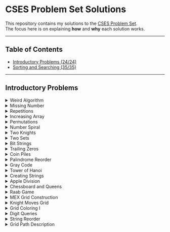 # CSES Problem Set Solutions

This repository contains my solutions to the [CSES Problem Set](https://cses.fi/problemset/).  
The focus here is on explaining **how** and **why** each solution works.  

---

## Table of Contents
- [Introductory Problems (24/24)](#introductory-problems)
- [Sorting and Searching (35/35)](#sorting-and-searching)

---

## Introductory Problems

<details>
<summary>Weird Algorithm</summary>



---

### Idea
Start from a number `n` and repeatedly apply the following steps until `n = 1`:
- If `n` is even, divide it by 2.  
- If `n` is odd, multiply it by 3 and add 1.  

### Time Complexity
- O(log n) each operation reduces the number or changes it predictably.

---

</details>

<details>
<summary>Missing Number</summary>

---

### Problem Idea
- The sum of numbers from 1 to n is `total = n*(n+1)/2`.  
- Read the `n-1` numbers from input and calculate their sum.  
- Subtract this sum from the total to find the missing number.

### Time Complexity
- O(n). Space: O(1).

---

</details>

<details>
<summary>Repetitions</summary>

---

### Idea
- Iterate through the string while tracking the current run length of identical characters.  
- Update the maximum run length whenever it increases.  
- Reset counter back to 1 when encountering a different character.

### Time Complexity
- O(n). Space: O(1).

---

</details>

<details>
<summary>Increasing Array</summary>

---

### Idea
- Iterate through the array, keeping track of the previous element.  
- If the current element is smaller than the previous, increase it and add the difference to the total operations count.

### Time Complexity
- O(n). Space: O(1).

---

</details>

<details>
<summary>Permutations</summary>

---

### Idea
- For `n = 2` or `n = 3`, no valid permutation exists because consecutive numbers differ by 1.  
- For `n >= 4`, a valid permutation can be constructed by printing all even numbers first, followed by all odd numbers.  

### Time Complexity
- O(n). Space: O(1).

---

</details>

<details>
<summary>Number Spiral</summary>

---

### Idea
- Compare row `r` and column `c` to find the largest value in the spiral for that cell:  
  - If `c >= r`:
    - If `c` is odd: largest value at bottom of column → `c^2 - r + 1`  
    - If `c` is even: largest value at top of column → `(c-1)^2 + r`
  - If `r > c`:
    - If `r` is even: largest value at rightmost of row → `r^2 - c + 1`  
    - If `r` is odd: largest value at leftmost of row → `(r-1)^2 + c`  

### Time Complexity
- O(1)

---

</details>

<details>
<summary>Two Knights</summary>

---

### Idea
- Total ways to place 2 knights on a KxK board: `total = (k^2 * (k^2 - 1)) / 2` (binomial coefficient).  
- Knights attack each other only in `2x3` or `3x2` rectangles. Number of such rectangles: `2*(k-1)*(k-2)`.  
- Each rectangle contains exactly 2 attacking pairs. Total to subtract: `4*(k-1)*(k-2)`.  

### Formula
- `(k^2 * (k^2 - 1))/2 - 4*(k-1)*(k-2)`

### Time Complexity
- O(1)

---

</details>

<details>
<summary>Two Sets</summary>

---

### Idea
- Divide the set `{1, 2, ..., n}` into two sets with equal sum.  

### Total Sum Check
- Total sum `S = n*(n+1)/2`.  
- If `S` is odd → impossible → output `"NO"`.  
- If `S` is even → target sum per set = `S/2`.  

### Algo Steps
1. Initialize `left = 1` and `right = n`.  
2. If `n` is odd, place `right` in the first set and decrement `right`.  
3. Symmetrically pair remaining numbers:
   - `printPairs(left+1, right-1)` → first set  
   - `printPairs(left, right)` → second set  

### Key Insight
- Symmetric pairing `(i,n), (i+1,n-1), ...` ensures equal sums in both sets.

### Time Complexity
- O(n)

---

</details>




<details> 

<summary>Bit Strings</summary>

---


### Idea
- Count the number of binary strings of length `n`.  
- Each position can be either `0` or `1`, so total strings = `2^n`.  
- Since the answer can be very large, compute it modulo `10^9 + 7`.

### Algo Steps
1. Use binary exponentiation to compute `2^n % MOD` efficiently.  
   - Initialize `result = 1` and `base = 2`.  
   - While `n > 0`:
     - If the least significant bit of `n` is 1, multiply `result` by `base` modulo `MOD`.  
     - Square the `base` modulo `MOD`.  
     - Right shift `n` by 1 bit (`n >>= 1`).  

### Tricks
- Binary exponentiation reduces time complexity from O(n) to O(log n) by squaring the base and using bit manipulation.  

### Time Complexity
- O(log n) each bit of `n` is processed once.  

### Space Complexity
- O(1) only a few variables (`result`, `base`) are used.



---


</details>


<details>
<summary>Trailing Zeros</summary>

---

### Idea
- Count the number of trailing zeros in `n!` (n factorial).  
- Trailing zeros are created by factors of 10 in the factorial.  
- Since `10 = 2 * 5` and there are always more 2s than 5s in `n!`, the number of trailing zeros equals the number of times 5 divides `n!`.

### Algo Steps
1. Initialize a counter `count = 0` and a variable `factorial = 5`.  
2. While `factorial <= n`:
   - Add `n / factorial` (integer division) to `cnt`.  
   - Multiply `factorial` by 5 for the next power of 5.  
3. Output `count`.

### Tricks
- Only powers of 5 matter because 2s are abundant.  
- This requires a **very specific piece of knowledge**: understanding how factorials factor into primes.  
- There’s no need to compute `n!` explicitly, which would overflow quickly.  

### Time Complexity
- O(log_5 n) each power of 5 up to `n` is processed once.  

### Space Complexity
- O(1) only a few variables (`count`, `factorial`) are used.

### Dislike This Problem!!!!!
- Honestly, this problem is a bit *annoying* because it hinges entirely on knowing the 2*5 factorization trick.  
- Without that knowledge there’s no intuitive way to solve it efficiently, making it feel more like a “trivia fact” than a fun challenge.

---

</details>




<details>
<summary>Coin Piles</summary>

---

### Idea
- You are given two piles of coins with `a` and `b` coins.  
- On each move, you can remove either:
  - 2 coins from one pile and 1 coin from the other.  
- Determine if it is possible to empty both piles using these moves.

### Algo Steps
1. Ensure `a <= b` (swap if necessary).  
2. If `b > 2 * a`, it is **impossible** to empty both piles output `"NO"`.  
   - Reason: You cannot remove enough coins from the smaller pile to balance the larger.  
3. Compute the difference `diff = b - a`.  
4. Subtract `diff` moves of `(2 from larger, 1 from smaller)` to balance the piles:  
   - `b -= 2 * diff`  
   - `a -= diff`  
5. Now both piles are equal or nearly equal.  
6. Check divisibility conditions:  
   - If `a % 3 == 0` and `b % 3 == 0` → `"YES"`  
   - Or if `a % 3 == 1` and `b % 3 == 2` → `"YES"`  
   - Otherwise → `"NO"`

### Tricks
- Each move reduces the total number of coins by 3.  
- After removing difference-based moves, the remaining coins must be divisible according to the move rules.  
- This problem boils down to arithmetic reasoning, not simulation.

### Time Complexity
- O(1) per test case only a few arithmetic operations.  
- O(t) overall for `t` test cases.

### Space Complexity
- O(1) only a few variables are used.


---

</details>



<details>

<summary>Palindrome Reorder</summary>

---

### Idea
- Given a string, check if its letters can be rearranged to form a palindrome.  
- A string can form a palindrome if **at most one character has an odd count**.  
- Construct the palindrome by placing letters symmetrically around the center.

### Algo Steps
1. Count the frequency of each character in the string.  
2. Count how many characters have an odd frequency.  
   - If more than one, **output `"NO SOLUTION"`** and stop.  
3. Initialize a new string `answer` of the same length as the input.  
4. Use two pointers, `left` and `right`, to place characters symmetrically:  
   - For characters with even counts, place half at the `left` end and half at the `right` end.  
   - Decrement the character count accordingly.  
5. If there is a character with an odd count, place it in the middle (`answer[left]`).  

### Tricks
- Constructing a new string avoids issues from modifying the original string in place.  
- Symmetric placement ensures the resulting string is a valid palindrome.  

### Time Complexity
- O(n + 26) = O(n) counting characters and placing them takes linear time.  

### Space Complexity
- O(n) for the `answer` string and O(1) for the frequency array.

---

</details>


<details>

<summary>Gray Code</summary>

---

### Idea
- Generate the Gray code sequence of length `n`.  
- Gray code is a binary sequence where two successive numbers differ in exactly one bit.  
- Total number of codes = `2^n`.

### Algo Steps
1. Loop through all numbers `i` from `0` to `2^n - 1`.  
2. Convert each number into its Gray code using the formula:  
   - `gray = i ^ (i >> 1)` shifts the number right by one bit.  
   - XOR ensures that only one bit changes between consecutive numbers.  
3. Use a `bitset` to convert the number to a fixed-length binary string.  
4. Print only the last `n` bits to ensure consistent width.

### Tricks
- The formula `i ^ (i >> 1)` guarantees a Gray code sequence.  
- Using `bitset` simplifies binary formatting and avoids manual padding.  

### Time Complexity
- O(2^n) we must generate and print each of the `2^n` codes.  

### Space Complexity
- O(1) apart from the output string, only a few variables are used.  

---

</details>


<details>

<summary>Tower of Hanoi</summary>

---

### Idea
- The Tower of Hanoi puzzle has three rods and `n` disks of different sizes stacked on one rod in decreasing order (largest at the bottom).  
- The goal is to move all disks from the source rod to the target rod, following these rules:  
  1. Only one disk can be moved at a time.  
  2. Each move takes the top disk from one rod and places it on another.  
  3. No disk may be placed on top of a smaller disk.  


### Algo Steps
1. Define a recursive function `solve(from, to, aux, count)` that moves `count` disks:
   - If `count == 0`, return (base case).  
   - Move `count-1` disks from `from → aux` using `to` as helper.  
   - Move the largest disk from `from → to`.  
   - Move `count-1` disks from `aux → to` using `from` as helper.  
2. Read input `n` (the number of disks).  
3. Print the total number of moves: `2^n - 1`.  
4. Call `solve(1, 3, 2, n)` to move all disks from rod 1 → rod 3.  


### Tricks
- The recursion naturally models the puzzle’s divide-and-conquer structure.  
- The sequence of moves generated by recursion is guaranteed to solve the puzzle in the minimum number of steps.  


### Time Complexity
- O(2^n) each move is printed, and there are `2^n - 1` moves in total.  

### Space Complexity
- O(n) recursion depth is proportional to the number of disks.  

---

</details>



<details>
<summary>Creating Strings</summary>

---

### Idea
- Given a string `s` of length `n`, generate all distinct permutations of its characters.  
- Output the number of unique permutations followed by each permutation in lexicographic order.  

### Algo Steps
1. Define the DFS function:
   - `current_string`: stores the prefix being built.  
   - `remaining_letters`: stores the unused characters.  
   - If `remaining_letters` is empty, insert the constructed string into a set.  
2. For each position, choose one character, append it to `current_string`, and recurse on the reduced `remaining_letters`.  
3. Use a `set<string>` to automatically handle duplicates (important when the input string contains repeated characters).  
4. After DFS finishes, print the set size and each stored permutation in order.  

### Tricks
- DFS explores all possible orderings of characters.  
- Using a set ensures uniqueness and gives automatic lexicographic ordering.  

### Time Complexity
- **O(n · n!)** in the worst case (since there are `n!` permutations and each string construction takes O(n)).  
- With repeated characters, the number of unique permutations is lower.  
- This solution only works because n is no greater than 8 :)

### Space Complexity
- **O(n!)** to store all unique permutations in the set.  
- **O(n)** recursion depth for DFS. 


---
</details>


<details>
<summary>Apple Division</summary>

---

### Idea
- You are given `n` apples with integer weights.  
- Split them into two groups such that the **absolute difference of their total weights** is minimized.  

### Algo Steps
1. Use recursive DFS to try all possible partitions:  
   - At each step, decide whether to place the current apple into the **left group** or the **right group**.  
   - When all apples are assigned, compute the difference `abs(left - right)` and update the minimum.  
2. Start the DFS with the first apple placed in the left group to avoid symmetric duplicates.  
3. After recursion finishes, print the minimal difference.  

### Tricks
- The problem is equivalent to finding a partition of the array into two subsets with the closest possible sums.  
- DFS (brute force) is efficient enough because `n ≤ 20`, meaning at most `2^20 ≈ 1e6` recursive states.  

### Time Complexity
- **O(2^n)** since each apple can go to one of two groups.  
- This is feasible for `n ≤ 20`.  

### Space Complexity
- **O(n)** recursion depth (one function call per apple).  

---
</details>



<details>
<summary>Chessboard and Queens</summary>

---

### Idea
- You have an `8x8` chessboard with some squares blocked (`*`).  
- Place **8 queens** on the board such that no two queens attack each other and no queen is placed on a blocked square.  

### Algo Steps
1. Use **recursive DFS** column by column:  
   - For the current column, try placing a queen in each row.  
   - Skip rows that are blocked or attacked by previously placed queens.  
2. Maintain arrays to quickly check conflicts:  
   - `check_row[row]` whether a row already has a queen.  
   - `check_column[col]` whether a column already has a queen.  
   - `check_diag_left[row+col]` whether the top-left to bottom-right diagonal has a queen.  
   - `check_diag_right[N-1+row-col]` whether the top-right to bottom-left diagonal has a queen.  
3. When placing a queen:  
   - Mark the row, column, and diagonals as occupied.  
   - Recurse to the next column with `queen_count + 1`.  
   - Backtrack by unmarking after recursion.  
4. If `queen_count == 8` (all queens placed), increment the solution count.  
5. At the end, print the total number of valid arrangements.  

### Tricks
- **Column-first DFS** ensures each column has exactly one queen, simplifying conflict checks.  
- Using **precomputed arrays for rows and diagonals** allows O(1) conflict checks per placement.  
- Backtracking guarantees all valid configurations are explored without double counting.  

### Time Complexity
- **O(8!)** roughly 40,000. 
- Efficient enough because `N = 8`.  

### Space Complexity
- **O(N)** recursion depth and arrays for rows, columns, and diagonals (constant size for N=8).  

---
</details>



<details>
<summary>Raab Game</summary>

---

### Idea
- You are given three integers: `n` (number of players), `a` (number of players with low skill), and `b` (number of players with high skill).  
- You need to arrange the players in a line such that:
  - The first group has **strictly increasing numbers** for high-skilled players.  
  - The second group has **strictly decreasing numbers** for low-skilled players.  
  - The arrangement satisfies the Raab game rules, or report `NO` if impossible.

### Algo Steps
1. **Check feasibility**:
   - The total of `a + b` must be ≤ `n`.  
   - Both `a` and `b` must be non-zero if one of them is non-zero (special case `a = b = 0` is allowed).  
2. **Construct the line** based on skill:
   - If `a <= b`:
     - Print **low-skilled players in decreasing order** first.  
     - Print **high-skilled players in increasing order** next.  
   - If `a > b`:
     - Print **high-skilled players in increasing order** first.  
     - Print **low-skilled players in decreasing order** next.  
3. **Handle the remaining players**:
   - Fill remaining positions (`n - (a + b)`) with descending numbers before or after the sequences as required to maintain rules.  

### Tricks
- By arranging the **max-skilled group first or last** and using **decreasing/increasing sequences**, the Raab game constraints are satisfied.  
- Using separate functions for small (`handleSmall`) and big (`handleBig`) sequences simplifies construction.  

### Time Complexity
- **O(n)** to construct and print the line.  

### Space Complexity
- **O(1)** extra space; only a few integers are used.  

---
</details>



<details>
<summary>MEX Grid Construction</summary>

---

### Idea
- You are given an integer `n`.  
- Construct an `n x n` grid of integers such that **every row and every column contains distinct numbers starting from 0**, and each number is the **minimum excluded value (MEX)** for its row and column.  

### Algo Steps
1. Initialize two maps:
   - `row_values[row]` to track numbers already used in each row.  
   - `column_values[col]` to track numbers already used in each column.  
2. Loop through each cell `(row, column)`:
   - Start with `val = 0`.  
   - Increment `val` until it is **not present in the current row or column**.  
   - Assign `val` to the current cell.  
   - Insert `val` into both `row_values[row]` and `column_values[column]`.  
3. Print the grid row by row.  

### Tricks
- By always choosing the **smallest non-used number** for each cell (MEX), the algorithm guarantees that **all row and column constraints are satisfied**.  
- Using unordered sets ensures **O(1) average lookup** for previously used numbers.  

### Time Complexity
- **O(n² * n)** in the worst case, because each cell may need to increment `val` up to `n` times.  
- Practically, the number of increments per cell is small, making it efficient for reasonable `n`.  

### Space Complexity
- **O(n²)** to store used values for rows and columns.  

---
</details>


<details>
<summary>Knight Moves Grid</summary>

---

### Idea
- You are given a chessboard of size `n x n`.  
- Starting from the top-left corner `(0,0)`, fill the grid with the **minimum number of knight moves** required to reach each square.  
- A knight in chess moves in an "L-shape": two squares in one direction and one square perpendicular (8 possible moves).

### Algo Steps
1. Define knight move directions using arrays `dr` and `dc` (8 possibilities).  
2. Initialize:
   - `grid[row][col]` to store the minimum number of moves to reach `(row,col)`.  
   - `seen[row][col]` to mark visited squares.  
   - A BFS queue starting from `(0,0)` with distance `0`.  
3. Run **Breadth-First Search (BFS)**:
   - Pop a cell `(row,col)` from the queue.  
   - For each of the 8 knight moves, compute `(moveRow, moveColumn)`.  
   - If the new cell is within bounds and not visited:  
     - Mark it visited.  
     - Assign `grid[moveRow][moveColumn] = grid[row][col] + 1`.  
     - Push it into the BFS queue.  
4. After BFS completes, print the grid row by row.  

### Tricks
- BFS guarantees the shortest path in an unweighted graph.  
- Treating each square as a graph node and knight moves as edges ensures that the first time a square is reached, it's via the **minimum number of moves**.  

### Time Complexity
- **O(n²)**, since each of the `n²` cells is visited at most once and each cell checks up to 8 moves.  

### Space Complexity
- **O(n²)** for the grid and visited arrays, plus the BFS queue.  

---
</details>



<details>
<summary>Grid Coloring I</summary>

---

### Idea
- You are given an `n x m` grid filled with letters `A, B, C, D`.  
- The task is to **recolor the grid** so that:
  1. Each cell is replaced with the **next letter cyclically** (`A → B → C → D → A`).  
  2. No two adjacent cells (above or left) have the same letter.  
- If it’s not possible (conflict cycles endlessly), output `"IMPOSSIBLE"`.



### Algo Steps
1. **Read input dimensions** `n, m` and the initial grid.  
2. For each cell `(row, column)`:
   - Shift the current character cyclically using:  
     ```
     c = 'A' + (c - 'A' + 1) % 4
     ```
   - Check for adjacency conflicts:
     - If `column > 0` and the new character equals the **left neighbor**.  
     - If `row > 0` and the new character equals the **top neighbor**.  
   - If a conflict occurs, keep shifting forward cyclically.  
   - Track the number of attempts. If more than **4 shifts** are required, print `"IMPOSSIBLE"` and terminate.  
3. Print the modified grid row by row.  


### Tricks
- Since there are only 4 letters (`A-D`), trying at most 4 shifts ensures we cover all possibilities.  
- The `count >= 5` guard ensures we don’t get stuck in an infinite loop where no valid letter can be placed.  


### Time Complexity
- **O(n × m × 4)** ≈ **O(n × m)**, since each cell tries at most 4 shifts.  

### Space Complexity
- **O(n × m)** for storing the grid.  

---
</details>



<details>
<summary>Digit Queries</summary>

---

### Idea
- Imagine concatenating all positive integers into an infinite sequence:  123456789101112131415...
- Given an index `k`, find which **digit** appears at that position.


### Algo Steps
1. **Initialization**  
 - Start with numbers of length `len = 1`.  
 - The total count of digits in this block = `9` (since numbers `1–9` are single-digit).  

2. **Find the block containing `k`**  
 - While `k` is greater than the number of digits in the current block (`total * len`), subtract and move to the next block.  
 - Update:
   - `len` (digit length of numbers in the block).  
   - `total` (number of numbers in this block).  

3. **Locate the exact number and digit**  
 - `start = 10^(len-1)` (first number in this block).  
 - `numberIndex = (k-1) / len` (which number in this block).  
 - `digitIndex = (k-1) % len` (which digit inside that number).  

4. **Extract the digit**  
 - `number = start + numberIndex`.  
 - Convert to string and take `s[digitIndex]`.  


### Example Walkthrough
- Query: `k = 15`  
- Sequence: 123456789101112131415...
- Step 1: len = 1 and digits covered = 9
   - k = 15 > 9, subtract, k = 6, len = 2
- Step 2: len = 2, numbers from 10 to 99
   - Each contributes 2 digits, so block fits.
- Step 3: start = 10, numberIndex = (6-1)/2 = 2, digitIndex = (6-1)%2 = 1
   - number = 10 + 2 = 12, "12"
   - Answer = "12"[1] = 2

So the **15th digit = 2**.


### Complexity
- **Time Complexity**: O(log k), since we jump across digit-length blocks.  
- **Space Complexity**: O(1), only storing small variables and at most one string.  

---
</details>




<details>
<summary>String Reorder</summary>

---

### Idea
- Given a string `s` consisting of uppercase letters (`A–Z`), reorder its characters to form a new string such that:
  - **No two identical characters are adjacent**.  
  - If it is impossible, print `-1`.  


### Algor Steps
1. **Count frequencies**  
   - Use an array `container[26]` to store the frequency of each letter.  
   - Keep a set of characters that still have occurrences left.  

2. **Check feasibility**  
   - If the **most frequent character** occurs more than `ceil(n/2)` times, then it is impossible (output `-1`).  

3. **Greedy construction**  
   - Start with the lexicographically smallest available character.  
   - At each step:
     - Pick a character that is not equal to the previously placed one.  
     - Append it to the result string.  
     - Decrease its frequency.  
     - If the previous character still has remaining count, push it back into the candidate set.  

4. **Handle leftovers**  
   - If at some point one character still remains in large numbers (e.g., too many `T`s compared to others), then interleave it with the remaining different characters to avoid adjacency.  
   - Append them alternately until all are used.  

5. **Output result**  
   - Print the constructed string.  


### Example Walkthrough
Input: AABBB

Steps:  
- Frequencies: A=2, B=3.  
- Max frequency = 3, total = 5 → possible.  
- Build string greedily:  
  - Pick `A → "A"`  
  - Pick `B → "AB"`  
  - Pick `A → "ABA"`  
  - Remaining `B`s → interleave → `"ABABB"`  

Output: ABABB

### Tricks
- The greedy approach works because we always ensure the "most dangerous" character (the one with the highest frequency) is spread out.  
- If at any point it cannot be interleaved, we output `-1`.  

### Complexity
- **Time Complexity**: O(n log 26)  
  - `n` = string length.  
  - alphabet is only 26 characters.  
  - Dominated by set operations and frequency checks.  
- **Space Complexity**: O(26), constant.  



---
</details>



<details>
<summary>Grid Path Description</summary>

---

### Idea
- You are given a **7×7 grid** (49 cells total).  
- Start at the **top-left corner (0,0)** and move step by step according to a string `path` of length **48**.  
- Each character in `path` is either:
  - A fixed direction (`U`, `D`, `L`, `R`)  
  - Or a wildcard `?` (you may choose any direction).  
- You must visit **all 49 cells exactly once** (self-avoiding walk).  
- Count how many valid paths match the description.  


### Algo Steps
1. **State Representation**  
   - Track the current cell `(row, column)`.  
   - Keep `seen[row][column]` to mark visited cells.  
   - Keep `move_count` to track how many steps have been taken.  

2. **Base Case**  
   - If you reach the bottom-left cell `(6,0)` **before 48 moves**, the path is invalid.  
   - If you reach `(6,0)` **exactly at move 48**, increment `result`.  

3. **Pruning (Optimization)**  
   - If the current cell is “boxed in” (surrounded in such a way that it forces a dead-end split), prune early.  
   - Example checks:  
     - If up and down are blocked, but left and right are open → dead end.  
     - If left and right are blocked, but up and down are open → dead end.  

4. **Recursive DFS**  
   - Mark the current cell as visited.  
   - If the next move is a fixed direction:
     - Move only in that direction if possible.  
   - If the next move is `?`:
     - Try all 4 possible directions.  
   - After exploring, backtrack by unmarking the current cell.  

5. **Output**  
   - Print the total count of valid paths.  


### Tricks
- The key is **heavy pruning** — without it, the search space is too large.  
- Ensuring correctness requires careful boundary and dead-end checks.  


### Example Walkthrough
- Input:  ???????????????????????????????????????????????? (all wildcards)

- Steps:  
   - Start at `(0,0)`.  
   - At each step, branch into all possible moves.  
   - Use pruning to avoid exploring dead-end paths.  
   - After full exploration, result = **88418** (the known answer for the CSES problem).  


### Complexity
- **Worst Case**: Naive recursion explores `4^48` paths (impossible to compute).  
- **With pruning**: Reduces drastically, making the solution feasible.  
- **Space Complexity**: O(7×7) = O(49) for the grid.  


---
</details>
